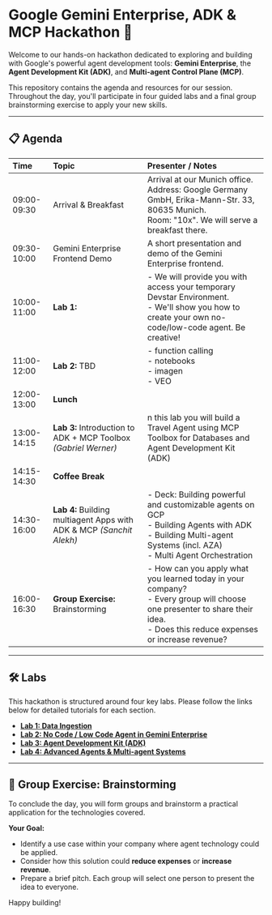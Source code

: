 # Google Gemini Enterprise, ADK & MCP Hackathon 🚀

Welcome to our hands-on hackathon dedicated to exploring and building with Google's powerful agent development tools: **Gemini Enterprise**, the **Agent Development Kit (ADK)**, and **Multi-agent Control Plane (MCP)**.

This repository contains the agenda and resources for our session. Throughout the day, you'll participate in four guided labs and a final group brainstorming exercise to apply your new skills.

---

## 📋 Agenda

| Time          | Topic                                     | Presenter / Notes                                                                                                                                                                                                                                                               |
| :------------ | :---------------------------------------- | :------------------------------------------------------------------------------------------------------------------------------------------------------------------------------------------------------------------------------------------------------------------------------ |
| 09:00-09:30   | Arrival & Breakfast                       | Arrival at our Munich office.<br> Address: Google Germany GmbH, Erika-Mann-Str. 33, 80635 Munich. <br> Room: "10x". We will serve a breakfast there.                                                                                                                                                                           |
| 09:30-10:00   | Gemini Enterprise Frontend Demo                  | A short presentation and demo of the Gemini Enterprise frontend.                                                                                                                                                                                                                       |
| 10:00-11:00   | **Lab 1:**  | - We will provide you with access your temporary Devstar Environment. <br>- We'll show you how to create your own no-code/low-code agent. Be creative!                                                                                                                                                      |
| 11:00-12:00   | **Lab 2:** TBD                 | - function calling<br>- notebooks<br>- imagen<br>- VEO                                                                                                                                                                    |
| 12:00-13:00   | **Lunch**                                     |                                                                                                                                                                                                                                                                            |
| 13:00-14:15   | **Lab 3:** Introduction to ADK + MCP Toolbox *(Gabriel Werner)*           | n this lab you will build a Travel Agent using MCP Toolbox for Databases and Agent Development Kit (ADK)                                                                                                                                                            |
| 14:15-14:30   | **Coffee Break**                              |                                                                                                                                                                                                                                                                    |
| 14:30-16:00   | **Lab 4:** Building multiagent Apps with ADK & MCP *(Sanchit Alekh)*                | - Deck: Building powerful and customizable agents on GCP<br>- Building Agents with ADK<br>- Building Multi-agent Systems (incl. AZA)<br>- Multi Agent Orchestration |
| 16:00-16:30   | **Group Exercise:** Brainstorming         | - How can you apply what you learned today in your company?<br>- Every group will choose one presenter to share their idea.<br>- Does this reduce expenses or increase revenue?                                                                                                       |

---

## 🛠️ Labs

This hackathon is structured around four key labs. Please follow the links below for detailed tutorials for each section.

* [**Lab 1: Data Ingestion**](./labs/lab1/README.md)
* [**Lab 2: No Code / Low Code Agent in Gemini Enterprise**](./labs/lab2/README.md)
* [**Lab 3: Agent Development Kit (ADK)**](./labs/lab3/README.md)
* [**Lab 4: Advanced Agents & Multi-agent Systems**](./labs/lab4/README.md)

---

## 🧠 Group Exercise: Brainstorming

To conclude the day, you will form groups and brainstorm a practical application for the technologies covered.

**Your Goal:**
* Identify a use case within your company where agent technology could be applied.
* Consider how this solution could **reduce expenses** or **increase revenue**.
* Prepare a brief pitch. Each group will select one person to present the idea to everyone.

Happy building!
